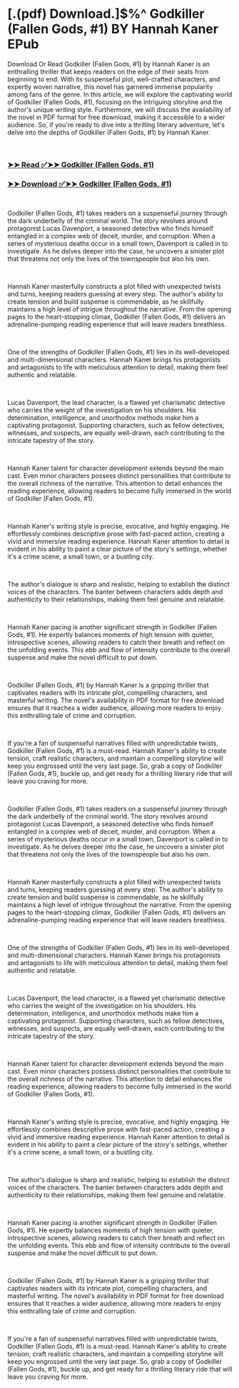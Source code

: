 # [.(pdf) Download.]$%^ Godkiller (Fallen Gods, #1) BY Hannah Kaner EPub

<p>Download Or Read Godkiller (Fallen Gods, #1) by Hannah Kaner is an enthralling thriller that keeps readers on the edge of their seats from beginning to end. With its suspenseful plot, well-crafted characters, and expertly woven narrative, this novel has garnered immense popularity among fans of the genre. In this article, we will explore the captivating world of Godkiller (Fallen Gods, #1), focusing on the intriguing storyline and the author's unique writing style. Furthermore, we will discuss the availability of the novel in PDF format for free download, making it accessible to a wider audience. So, if you're ready to dive into a thrilling literary adventure, let's delve into the depths of Godkiller (Fallen Gods, #1) by Hannah Kaner.</p>
<p>&nbsp;</p>

### [➤➤ Read ✅➤➤ Godkiller (Fallen Gods, #1)](https://thehelpfulbooks.blogspot.com/id/61244268)

### [➤➤ Download ✅➤➤ Godkiller (Fallen Gods, #1)](https://thehelpfulbooks.blogspot.com/id/61244268)

<p>&nbsp;</p>
<p>Godkiller (Fallen Gods, #1) takes readers on a suspenseful journey through the dark underbelly of the criminal world. The story revolves around protagonist Lucas Davenport, a seasoned detective who finds himself entangled in a complex web of deceit, murder, and corruption. When a series of mysterious deaths occur in a small town, Davenport is called in to investigate. As he delves deeper into the case, he uncovers a sinister plot that threatens not only the lives of the townspeople but also his own.</p>
<p>&nbsp;</p>
<p>Hannah Kaner masterfully constructs a plot filled with unexpected twists and turns, keeping readers guessing at every step. The author's ability to create tension and build suspense is commendable, as he skillfully maintains a high level of intrigue throughout the narrative. From the opening pages to the heart-stopping climax, Godkiller (Fallen Gods, #1) delivers an adrenaline-pumping reading experience that will leave readers breathless.</p>
<p>&nbsp;</p>
<p>One of the strengths of Godkiller (Fallen Gods, #1) lies in its well-developed and multi-dimensional characters. Hannah Kaner brings his protagonists and antagonists to life with meticulous attention to detail, making them feel authentic and relatable.</p>
<p>&nbsp;</p>
<p>Lucas Davenport, the lead character, is a flawed yet charismatic detective who carries the weight of the investigation on his shoulders. His determination, intelligence, and unorthodox methods make him a captivating protagonist. Supporting characters, such as fellow detectives, witnesses, and suspects, are equally well-drawn, each contributing to the intricate tapestry of the story.</p>
<p>&nbsp;</p>
<p>Hannah Kaner talent for character development extends beyond the main cast. Even minor characters possess distinct personalities that contribute to the overall richness of the narrative. This attention to detail enhances the reading experience, allowing readers to become fully immersed in the world of Godkiller (Fallen Gods, #1).</p>
<p>&nbsp;</p>
<p>Hannah Kaner's writing style is precise, evocative, and highly engaging. He effortlessly combines descriptive prose with fast-paced action, creating a vivid and immersive reading experience. Hannah Kaner attention to detail is evident in his ability to paint a clear picture of the story's settings, whether it's a crime scene, a small town, or a bustling city.</p>
<p>&nbsp;</p>
<p>The author's dialogue is sharp and realistic, helping to establish the distinct voices of the characters. The banter between characters adds depth and authenticity to their relationships, making them feel genuine and relatable.</p>
<p>&nbsp;</p>
<p>Hannah Kaner pacing is another significant strength in Godkiller (Fallen Gods, #1). He expertly balances moments of high tension with quieter, introspective scenes, allowing readers to catch their breath and reflect on the unfolding events. This ebb and flow of intensity contribute to the overall suspense and make the novel difficult to put down.</p>
<p>&nbsp;</p>
<p>Godkiller (Fallen Gods, #1) by Hannah Kaner is a gripping thriller that captivates readers with its intricate plot, compelling characters, and masterful writing. The novel's availability in PDF format for free download ensures that it reaches a wider audience, allowing more readers to enjoy this enthralling tale of crime and corruption.</p>
<p>&nbsp;</p>
<p>If you're a fan of suspenseful narratives filled with unpredictable twists, Godkiller (Fallen Gods, #1) is a must-read. Hannah Kaner's ability to create tension, craft realistic characters, and maintain a compelling storyline will keep you engrossed until the very last page. So, grab a copy of Godkiller (Fallen Gods, #1), buckle up, and get ready for a thrilling literary ride that will leave you craving for more.</p>
<p>&nbsp;</p>
<p>Godkiller (Fallen Gods, #1) takes readers on a suspenseful journey through the dark underbelly of the criminal world. The story revolves around protagonist Lucas Davenport, a seasoned detective who finds himself entangled in a complex web of deceit, murder, and corruption. When a series of mysterious deaths occur in a small town, Davenport is called in to investigate. As he delves deeper into the case, he uncovers a sinister plot that threatens not only the lives of the townspeople but also his own.</p>
<p>&nbsp;</p>
<p>Hannah Kaner masterfully constructs a plot filled with unexpected twists and turns, keeping readers guessing at every step. The author's ability to create tension and build suspense is commendable, as he skillfully maintains a high level of intrigue throughout the narrative. From the opening pages to the heart-stopping climax, Godkiller (Fallen Gods, #1) delivers an adrenaline-pumping reading experience that will leave readers breathless.</p>
<p>&nbsp;</p>
<p>One of the strengths of Godkiller (Fallen Gods, #1) lies in its well-developed and multi-dimensional characters. Hannah Kaner brings his protagonists and antagonists to life with meticulous attention to detail, making them feel authentic and relatable.</p>
<p>&nbsp;</p>
<p>Lucas Davenport, the lead character, is a flawed yet charismatic detective who carries the weight of the investigation on his shoulders. His determination, intelligence, and unorthodox methods make him a captivating protagonist. Supporting characters, such as fellow detectives, witnesses, and suspects, are equally well-drawn, each contributing to the intricate tapestry of the story.</p>
<p>&nbsp;</p>
<p>Hannah Kaner talent for character development extends beyond the main cast. Even minor characters possess distinct personalities that contribute to the overall richness of the narrative. This attention to detail enhances the reading experience, allowing readers to become fully immersed in the world of Godkiller (Fallen Gods, #1).</p>
<p>&nbsp;</p>
<p>Hannah Kaner's writing style is precise, evocative, and highly engaging. He effortlessly combines descriptive prose with fast-paced action, creating a vivid and immersive reading experience. Hannah Kaner attention to detail is evident in his ability to paint a clear picture of the story's settings, whether it's a crime scene, a small town, or a bustling city.</p>
<p>&nbsp;</p>
<p>The author's dialogue is sharp and realistic, helping to establish the distinct voices of the characters. The banter between characters adds depth and authenticity to their relationships, making them feel genuine and relatable.</p>
<p>&nbsp;</p>
<p>Hannah Kaner pacing is another significant strength in Godkiller (Fallen Gods, #1). He expertly balances moments of high tension with quieter, introspective scenes, allowing readers to catch their breath and reflect on the unfolding events. This ebb and flow of intensity contribute to the overall suspense and make the novel difficult to put down.</p>
<p>&nbsp;</p>
<p>Godkiller (Fallen Gods, #1) by Hannah Kaner is a gripping thriller that captivates readers with its intricate plot, compelling characters, and masterful writing. The novel's availability in PDF format for free download ensures that it reaches a wider audience, allowing more readers to enjoy this enthralling tale of crime and corruption.</p>
<p>&nbsp;</p>
<p>If you're a fan of suspenseful narratives filled with unpredictable twists, Godkiller (Fallen Gods, #1) is a must-read. Hannah Kaner's ability to create tension, craft realistic characters, and maintain a compelling storyline will keep you engrossed until the very last page. So, grab a copy of Godkiller (Fallen Gods, #1), buckle up, and get ready for a thrilling literary ride that will leave you craving for more.</p>
<p>&nbsp;</p>
